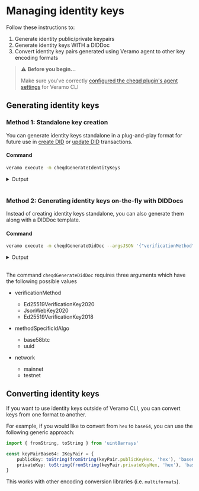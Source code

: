 # Managing identity keys

Follow these instructions to:

1. Generate identity public/private keypairs
2. Generate identity keys WITH a DIDDoc
3. Convert identity key pairs generated using Veramo agent to other key encoding formats

> ⚠️ **Before you begin...**
>
> Make sure you've correctly [configured the cheqd plugin's agent settings](../../guides/software-development-kits-sdks/veramo-sdk-for-cheqd/setup-cli.md) for Veramo CLI

## Generating identity keys

### Method 1: Standalone key creation

You can generate identity keys standalone in a plug-and-play format for future use in [create DID](./) or [update DID](update-did.md) transactions.

#### Command

```bash
veramo execute -m cheqdGenerateIdentityKeys
```

<details>
<summary>Output</summary>

```bash
Method:  cheqdGenerateIdentityKeys

Arguments:  {
  "argsObj": {
    "args": {}
  }
}

Result : {
  "publicKeyHex": "XXXX",
  "privateKeyHex": "XXXXXXXXX",
  "kid": "XXXX",
  "type": "Ed25519"
}
```

</details>
<br>

### Method 2: Generating identity keys on-the-fly with DIDDocs

Instead of creating identity keys standalone, you can also generate them along with a DIDDoc template.

#### Command

```bash
veramo execute -m cheqdGenerateDidDoc --argsJSON '{"verificationMethod": "Ed25519VerificationKey2020", "methodSpecificIdAlgo": "base58btc", "network": "testnet"}'
```

<details>
<summary>Output</summary>

```bash
Method:  cheqdGenerateDidDoc

Arguments:  {
  "argsObj": {
    "verificationMethod": "Ed25519VerificationKey2020",
    "methodSpecificIdAlgo": "base58btc",
    "methodSpecificIdLength": 16,
    "network": "testnet"
  }
}

Result : {
  "didDoc": {
    "context": [],
    "id": "did:cheqd:testnet:z2yJuNbhoUpRn7yp",
    "controller": [
      "did:cheqd:testnet:z2yJuNbhoUpRn7yp"
    ],
    "authentication": [
      "did:cheqd:testnet:z2yJuNbhoUpRn7yp#key-1"
    ],
    "assertionMethod": [],
    "capabilityInvocation": [],
    "capabilityDelegation": [],
    "keyAgreement": [],
    "alsoKnownAs": [],
    "verificationMethod": [
      {
        "id": "did:cheqd:testnet:z2yJuNbhoUpRn7yp#key-1",
        "type": "Ed25519VerificationKey2020",
        "controller": "did:cheqd:testnet:z2yJuNbhoUpRn7yp",
        "publicKeyMultibase": "z2yJuNbhoUpRn7ypAugSLzkCc8QEw146RJ8DD3jzCZQ6A",
        "publicKeyJwk": []
      }
    ],
    "service": []
  },
  "keys": {
    "publicKeyHex": "XXXX",
    "privateKeyHex": "XXXXXXXX",
    "kid": "XXXX",
    "type": "Ed25519"
  }
}
```

</details>

<br>

The command `cheqdGenerateDidDoc` requires three arguments which have the following possible values

* verificationMethod
  * Ed25519VerificationKey2020
  * JsonWebKey2020
  * Ed25519VerificationKey2018

* methodSpecificIdAlgo
  * base58btc
  * uuid

* network
  * mainnet
  * testnet


## Converting identity keys

If you want to use identity keys outside of Veramo CLI, you can convert keys from one format to another.

For example, if you would like to convert from `hex` to `base64`, you can use the following generic approach:

```typescript
import { fromString, toString } from 'uint8arrays'

const keyPairBase64: IKeyPair = {
    publicKey: toString(fromString(keyPair.publicKeyHex, 'hex'), 'base64'),
    privateKey: toString(fromString(keyPair.privateKeyHex, 'hex'), 'base64')
}
```

This works with other encoding conversion libraries (i.e. `multiformats`).
